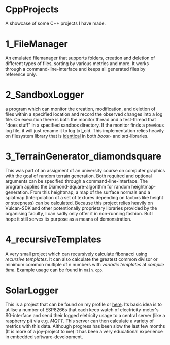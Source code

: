 # CppProjects
A showcase of some C++ projects I have made. 

1_FileManager
=============
An emulated filemanager that supports folders, creation and deletion of different types of files, sorting by various metrics and more. It works through a command-line-interface and keeps all generated files by reference only.

2_SandboxLogger
===============
a program which can monitor the creation, modification, and deletion of files within a specified location and record the observed changes into a log file. On execution there is both the monitor thread and a test-thread that "does stuff" in a specified sandbox directory. If the monitor finds a previous log file, it will just rename it to log.txt_old. This implementation relies heavily on filesystem library that is [identical](https://en.cppreference.com/w/cpp/filesystem) in both *boost*- and *std*-libraries.

3_TerrainGenerator_diamondsquare
================================
This was part of an assigment of an university course on computer graphics with the goal of random terrain generation. Both required and optional arguments can be specified through a command-line-interface. The program applies the Diamond-Square-algorithm for random heightmap-generation. From this heightmap, a map of the surface normals and a splatmap (Interpolation of a set of textures depending on factors like height or steepness) can be calculated. Because this project relies heavily on Vulcan-SDK and other potentionally proprietary libraries provided by the organising faculty, I can sadly only offer it in non-running fashion. But I hope it still serves its purpose as a means of demonstration.

4_recursiveTemplates
====================
A very small project which can recursively calculate fibonacci using *recursive templates*. It can also calculate the greatest common divisor or minimum common multiple of n numbers with *variadic templates* at *compile time*. Example usage can be found in `main.cpp`.

SolarLogger
===========
This is a project that can be found on my profile or [here](https://github.com/ManuelMuehlberger/SolarLogger). Its basic idea is to utilise a number of ESP8266s that each keep watch of  electricity-meter's S0-interface and send their logged eletricity usage to a central server (like a raspberry pi) via e.g. *MQTT*. This server can then calculate a variety of metrics with this data. Although progress has been slow the last few months (It is more of a joy-project to me) it has been a very educational experience in embedded software-development. 
